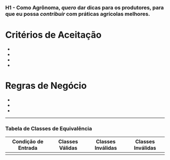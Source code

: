 ### H1 - Como Agrônoma, *quero* dar dicas para os produtores, para que eu possa *contribuir* com práticas agrícolas melhores.

# Critérios de Aceitação

* 
* 
* 
* 

# Regras de Negócio

*	
* 
*	

---
###  Tabela de Classes de Equivalência

| Condição de Entrada                                  | Classes Válidas                                   | Classes Inválidas                                | Classes Inválidas                               |
|------------------------------------------------------|---------------------------------------------------|--------------------------------------------------|-------------------------------------------------|
|                               |                |                  |                                                |
